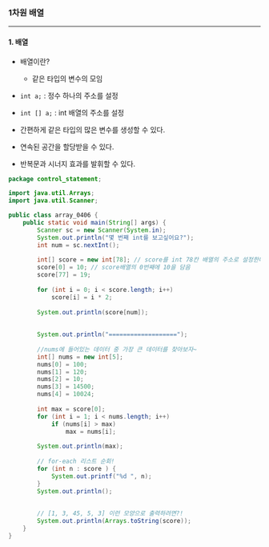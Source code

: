 ### 1차원 배열

---------

#### 1. 배열

- 배열이란? 
  - 같은 타입의 변수의 모임

- `int a;` : 정수 하나의 주소를 설정
- `int [] a;`  : int 배열의 주소를 설정

- 간편하게 같은 타입의 많은 변수를 생성할 수 있다.

- 연속된 공간을 할당받을 수 있다.

- 반복문과 시너지 효과를 발휘할 수 있다.

  

```java
package control_statement;

import java.util.Arrays;
import java.util.Scanner;

public class array_0406 {
	public static void main(String[] args) {
		Scanner sc = new Scanner(System.in);
		System.out.println("몇 번째 int를 보고싶어요?");
		int num = sc.nextInt();
		
		int[] score = new int[78]; // score를 int 78칸 배열의 주소로 설정한다.
		score[0] = 10; // score배열의 0번째에 10을 담음
		score[77] = 19; 
		
		for (int i = 0; i < score.length; i++)
			score[i] = i * 2;
			
		System.out.println(score[num]);
		
		
		System.out.println("===================");
		
		//nums에 들어있는 데이터 중 가장 큰 데이터를 찾아보자~
		int[] nums = new int[5];
		nums[0] = 100;
		nums[1] = 120;
		nums[2] = 10;
		nums[3] = 14500;
		nums[4] = 10024;
		
		int max = score[0];
		for (int i = 1; i < nums.length; i++)
			if (nums[i] > max)
				max = nums[i];
						
		System.out.println(max);
		
		// for-each 리스트 순회!
		for (int n : score ) {
			System.out.printf("%d ", n);
		}
		System.out.println();
		
		
		// [1, 3, 45, 5, 3] 이런 모양으로 출력하려면?!
		System.out.println(Arrays.toString(score));
	}
}
```



